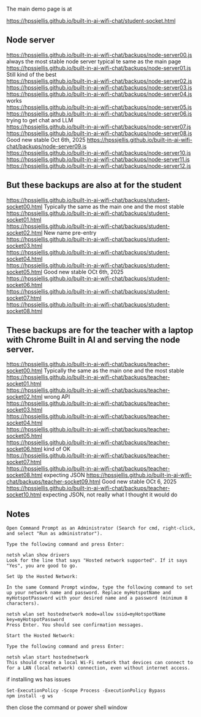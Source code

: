 
The main demo page is at 


https://hpssjellis.github.io/built-in-ai-wifi-chat/student-socket.html



## Node server

https://hpssjellis.github.io/built-in-ai-wifi-chat/backups/node-server00.js   always the most stable node server typical te same as the main page  
https://hpssjellis.github.io/built-in-ai-wifi-chat/backups/node-server01.js  Still kind of the best  
https://hpssjellis.github.io/built-in-ai-wifi-chat/backups/node-server02.js  
https://hpssjellis.github.io/built-in-ai-wifi-chat/backups/node-server03.js  
https://hpssjellis.github.io/built-in-ai-wifi-chat/backups/node-server04.js  works  
https://hpssjellis.github.io/built-in-ai-wifi-chat/backups/node-server05.js  
https://hpssjellis.github.io/built-in-ai-wifi-chat/backups/node-server06.js   trying to get chat and LLM   
https://hpssjellis.github.io/built-in-ai-wifi-chat/backups/node-server07.js  
https://hpssjellis.github.io/built-in-ai-wifi-chat/backups/node-server08.js Good new stable Oct 6th, 2025 
https://hpssjellis.github.io/built-in-ai-wifi-chat/backups/node-server09.js   
https://hpssjellis.github.io/built-in-ai-wifi-chat/backups/node-server10.js    
https://hpssjellis.github.io/built-in-ai-wifi-chat/backups/node-server11.js    
https://hpssjellis.github.io/built-in-ai-wifi-chat/backups/node-server12.js      


## But these backups are also at for the student

https://hpssjellis.github.io/built-in-ai-wifi-chat/backups/student-socket00.html    Typically the same as the main one and the most stable  
https://hpssjellis.github.io/built-in-ai-wifi-chat/backups/student-socket01.html   
https://hpssjellis.github.io/built-in-ai-wifi-chat/backups/student-socket02.html    New name pre-entry  
https://hpssjellis.github.io/built-in-ai-wifi-chat/backups/student-socket03.html    
https://hpssjellis.github.io/built-in-ai-wifi-chat/backups/student-socket04.html    
https://hpssjellis.github.io/built-in-ai-wifi-chat/backups/student-socket05.html    Good new stable OCt 6th, 2025
https://hpssjellis.github.io/built-in-ai-wifi-chat/backups/student-socket06.html    
https://hpssjellis.github.io/built-in-ai-wifi-chat/backups/student-socket07.html    
https://hpssjellis.github.io/built-in-ai-wifi-chat/backups/student-socket08.html    



## These backups are for the teacher with a laptop with Chrome Built in AI and serving the node server.

https://hpssjellis.github.io/built-in-ai-wifi-chat/backups/teacher-socket00.html    Typically the same as the main one and the most stable  
https://hpssjellis.github.io/built-in-ai-wifi-chat/backups/teacher-socket01.html   
https://hpssjellis.github.io/built-in-ai-wifi-chat/backups/teacher-socket02.html   wrong API  
https://hpssjellis.github.io/built-in-ai-wifi-chat/backups/teacher-socket03.html   
https://hpssjellis.github.io/built-in-ai-wifi-chat/backups/teacher-socket04.html  
https://hpssjellis.github.io/built-in-ai-wifi-chat/backups/teacher-socket05.html  
https://hpssjellis.github.io/built-in-ai-wifi-chat/backups/teacher-socket06.html kind of OK  
https://hpssjellis.github.io/built-in-ai-wifi-chat/backups/teacher-socket07.html  
https://hpssjellis.github.io/built-in-ai-wifi-chat/backups/teacher-socket08.html     expecting JSON
https://hpssjellis.github.io/built-in-ai-wifi-chat/backups/teacher-socket09.html     Good new stable OCt 6, 2025
https://hpssjellis.github.io/built-in-ai-wifi-chat/backups/teacher-socket10.html     expecting JSON, not really what I thought it would do





## Notes

```
Open Command Prompt as an Administrator (Search for cmd, right-click, and select "Run as administrator").

Type the following command and press Enter:

netsh wlan show drivers
Look for the line that says "Hosted network supported". If it says "Yes", you are good to go.

Set Up the Hosted Network:

In the same Command Prompt window, type the following command to set up your network name and password. Replace myHotspotName and myHotspotPassword with your desired name and a password (minimum 8 characters).

netsh wlan set hostednetwork mode=allow ssid=myHotspotName key=myHotspotPassword
Press Enter. You should see confirmation messages.

Start the Hosted Network:

Type the following command and press Enter:

netsh wlan start hostednetwork
This should create a local Wi-Fi network that devices can connect to for a LAN (local network) connection, even without internet access.

```



if installing ws has issues
```
Set-ExecutionPolicy -Scope Process -ExecutionPolicy Bypass
npm install -g ws
```

then close the command or power shell window
